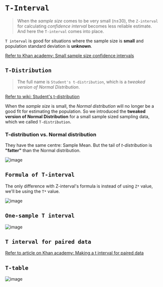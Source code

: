 # `T-Interval`
> When the _sample size_ comes to be very small (n≤30), the `Z-interval` for calculating _confidence interval_ becomes less reliable estimate. And here the `T-interval` comes into place.

`T interval` is good for situations where the sample size is **small** and population standard deviation is **unknown**.

[Refer to Khan academy: Small sample size confidence intervals](https://www.khanacademy.org/math/statistics-probability/confidence-intervals-one-sample/modal/v/small-sample-size-confidence-intervals)

## `T-Distribution`
> The full name is `Student's t-distribution`, which is a _tweaked version of Normal Distribution_.

[Refer to wiki: Student's t-distribution](https://www.wikiwand.com/en/Student%27s_t-distribution)

When the _sample size_ is small, the _Normal distribution_ will no longer be a good fit for estimating the population.
So we introduced the **tweaked version of Normal Distribution** for a small sample sized sampling data, which we called `T-distribution`.

### T-distribution vs. Normal distribution
They have the same centre: Sample Mean.
But the tail of _t-distribution_ is **"fatter"** than the Normal distribution.

![image](https://user-images.githubusercontent.com/14041622/45145332-f840d300-b1f2-11e8-8e71-c4f628a70103.png)


## `Formula of T-interval`
The only difference with Z-interval's formula is instead of using `Z*` value, we'll be using the `T*` value.

![image](https://user-images.githubusercontent.com/14041622/45145963-73ef4f80-b1f4-11e8-9508-b75cc2305254.png)


## `One-sample T interval`

![image](https://user-images.githubusercontent.com/14041622/45143356-a3e72480-b1ed-11e8-8c3a-65fdc286b266.png)


## `T interval for paired data`
[Refer to article on Khan academy: Making a t interval for paired data](https://www.khanacademy.org/math/statistics-probability/confidence-intervals-one-sample/modal/a/one-sample-t-interval-paired-data)


## `T-table`

![image](https://user-images.githubusercontent.com/14041622/45141390-51573980-b1e8-11e8-9c62-09c613cccf7e.png)
